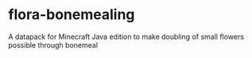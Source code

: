 # flora-bonemealing
A datapack for Minecraft Java edition to make doubling of small flowers possible through bonemeal
